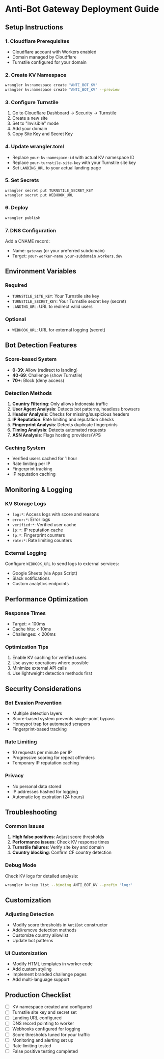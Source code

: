 # Anti-Bot Gateway Deployment Guide

## Setup Instructions

### 1. Cloudflare Prerequisites
- Cloudflare account with Workers enabled
- Domain managed by Cloudflare
- Turnstile configured for your domain

### 2. Create KV Namespace
```bash
wrangler kv:namespace create "ANTI_BOT_KV"
wrangler kv:namespace create "ANTI_BOT_KV" --preview
```

### 3. Configure Turnstile
1. Go to Cloudflare Dashboard → Security → Turnstile
2. Create a new site
3. Set to "Invisible" mode
4. Add your domain
5. Copy Site Key and Secret Key

### 4. Update wrangler.toml
- Replace `your-kv-namespace-id` with actual KV namespace ID
- Replace `your-turnstile-site-key` with your Turnstile site key
- Set `LANDING_URL` to your actual landing page

### 5. Set Secrets
```bash
wrangler secret put TURNSTILE_SECRET_KEY
wrangler secret put WEBHOOK_URL
```

### 6. Deploy
```bash
wrangler publish
```

### 7. DNS Configuration
Add a CNAME record:
- Name: `gateway` (or your preferred subdomain)
- Target: `your-worker-name.your-subdomain.workers.dev`

## Environment Variables

### Required
- `TURNSTILE_SITE_KEY`: Your Turnstile site key
- `TURNSTILE_SECRET_KEY`: Your Turnstile secret key (secret)
- `LANDING_URL`: URL to redirect valid users

### Optional
- `WEBHOOK_URL`: URL for external logging (secret)

## Bot Detection Features

### Score-based System
- **0-39**: Allow (redirect to landing)
- **40-69**: Challenge (show Turnstile)
- **70+**: Block (deny access)

### Detection Methods
1. **Country Filtering**: Only allows Indonesia traffic
2. **User Agent Analysis**: Detects bot patterns, headless browsers
3. **Header Analysis**: Checks for missing/suspicious headers
4. **IP Reputation**: Rate limiting and reputation checks
5. **Fingerprint Analysis**: Detects duplicate fingerprints
6. **Timing Analysis**: Detects automated requests
7. **ASN Analysis**: Flags hosting providers/VPS

### Caching System
- Verified users cached for 1 hour
- Rate limiting per IP
- Fingerprint tracking
- IP reputation caching

## Monitoring & Logging

### KV Storage Logs
- `log:*`: Access logs with score and reasons
- `error:*`: Error logs
- `verified:*`: Verified user cache
- `ip:*`: IP reputation cache
- `fp:*`: Fingerprint counters
- `rate:*`: Rate limiting counters

### External Logging
Configure `WEBHOOK_URL` to send logs to external services:
- Google Sheets (via Apps Script)
- Slack notifications
- Custom analytics endpoints

## Performance Optimization

### Response Times
- Target: < 100ms
- Cache hits: < 10ms
- Challenges: < 200ms

### Optimization Tips
1. Enable KV caching for verified users
2. Use async operations where possible
3. Minimize external API calls
4. Use lightweight detection methods first

## Security Considerations

### Bot Evasion Prevention
- Multiple detection layers
- Score-based system prevents single-point bypass
- Honeypot trap for automated scrapers
- Fingerprint-based tracking

### Rate Limiting
- 10 requests per minute per IP
- Progressive scoring for repeat offenders
- Temporary IP reputation caching

### Privacy
- No personal data stored
- IP addresses hashed for logging
- Automatic log expiration (24 hours)

## Troubleshooting

### Common Issues
1. **High false positives**: Adjust score thresholds
2. **Performance issues**: Check KV response times
3. **Turnstile failures**: Verify site key and domain
4. **Country blocking**: Confirm CF country detection

### Debug Mode
Check KV logs for detailed analysis:
```bash
wrangler kv:key list --binding ANTI_BOT_KV --prefix "log:"
```

## Customization

### Adjusting Detection
- Modify score thresholds in `AntiBot` constructor
- Add/remove detection methods
- Customize country allowlist
- Update bot patterns

### UI Customization
- Modify HTML templates in worker code
- Add custom styling
- Implement branded challenge pages
- Add multi-language support

## Production Checklist

- [ ] KV namespace created and configured
- [ ] Turnstile site key and secret set
- [ ] Landing URL configured
- [ ] DNS record pointing to worker
- [ ] Webhooks configured for logging
- [ ] Score thresholds tuned for your traffic
- [ ] Monitoring and alerting set up
- [ ] Rate limiting tested
- [ ] False positive testing completed
